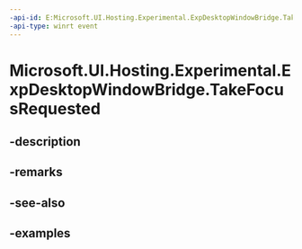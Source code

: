 ```yaml
---
-api-id: E:Microsoft.UI.Hosting.Experimental.ExpDesktopWindowBridge.TakeFocusRequested
-api-type: winrt event
---
```


# Microsoft.UI.Hosting.Experimental.ExpDesktopWindowBridge.TakeFocusRequested

<!--
public event Windows.Foundation.TypedEventHandler<Microsoft.UI.Hosting.Experimental.ExpDesktopWindowBridge,Microsoft.UI.Input.Experimental.ExpNavigateFocusRequestedEventArgs> TakeFocusRequested;
-->


## -description

## -remarks

## -see-also

## -examples


